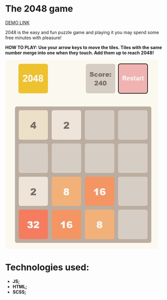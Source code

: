 # The 2048 game

<p><a href='#'>DEMO LINK</a></p>

<p>2048 is the easy and fun puzzle game and playing it you may spend some free minutes with pleasure!

<p><strong>HOW TO PLAY:<strong> Use your arrow keys to move the tiles. Tiles with the same number merge into one when they touch. Add them up to reach 2048!</p>

<img src='./src/images/2048.jpg'></img>

# Technologies used:

<ul>
  <li>JS;</li>
  <li>HTML;</li>
  <li>SCSS;</li>
</ul>